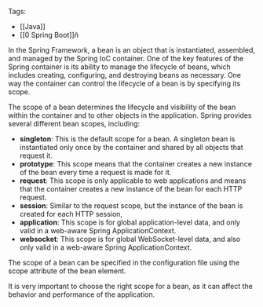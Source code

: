 Tags:
- [[Java]]
- [[0 Spring Boot]]ñ

In the Spring Framework, a bean is an object that is instantiated, assembled, and managed by the Spring IoC container. One of the key features of the Spring container is its ability to manage the lifecycle of beans, which includes creating, configuring, and destroying beans as necessary. One way the container can control the lifecycle of a bean is by specifying its scope.

The scope of a bean determines the lifecycle and visibility of the bean within the container and to other objects in the application. Spring provides several different bean scopes, including:

- **singleton**: This is the default scope for a bean. A singleton bean is instantiated only once by the container and shared by all objects that request it.
- **prototype**: This scope means that the container creates a new instance of the bean every time a request is made for it.
- **request**: This scope is only applicable to web applications and means that the container creates a new instance of the bean for each HTTP request.
- **session**: Similar to the request scope, but the instance of the bean is created for each HTTP session,
- **application**: This scope is for global application-level data, and only valid in a web-aware Spring ApplicationContext.
- **websocket**: This scope is for global WebSocket-level data, and also only valid in a web-aware Spring ApplicationContext.

The scope of a bean can be specified in the configuration file using the scope attribute of the bean element.

It is very important to choose the right scope for a bean, as it can affect the behavior and performance of the application.